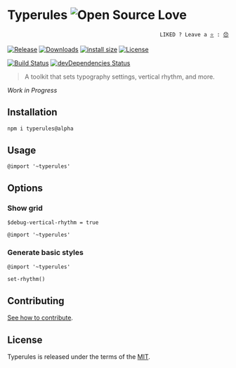 # Typerules ![Open Source Love](https://badges.frapsoft.com/os/v3/open-source.svg)

<p align="right">
  <code>LIKED ? Leave a <a href="https://github.com/tiagoporto/typerules/stargazers">⭐</a> : <a href="https://github.com/tiagoporto/typerules/issues">😞</a></code>
</p>

[![Release](https://img.shields.io/npm/v/typerules.svg?style=flat-square&label=release)](https://github.com/tiagoporto/typerules/releases)
[![Downloads](https://img.shields.io/npm/dt/typerules.svg?style=flat-square)](https://www.npmjs.com/package/typerules)
[![install size](https://packagephobia.now.sh/badge?p=typerules)](https://packagephobia.now.sh/result?p=typerules)
[![License](https://img.shields.io/github/license/tiagoporto/typerules.svg?style=flat-square)](https://raw.githubusercontent.com/tiagoporto/typerules/main/LICENSE)

[![Build Status](https://img.shields.io/travis/com/tiagoporto/typerules/main.svg?label=tests&logo=travis&style=flat-square)](https://travis-ci.com/tiagoporto/typerules)
[![devDependencies Status](https://img.shields.io/david/dev/tiagoporto/typerules.svg?style=flat-square)](https://david-dm.org/tiagoporto/typerules?type=dev)

> A toolkit that sets typography settings, vertical rhythm, and more.

_Work in Progress_

## Installation

```sh
npm i typerules@alpha
```

## Usage

```stylus
@import '~typerules'
```

## Options

### Show grid

```stylus
$debug-vertical-rhythm = true

@import '~typerules'
```

### Generate basic styles

```stylus
@import '~typerules'

set-rhythm()
```

<!-- ## Settings -->

<!-- ## Functions -->

## Contributing

[See how to contribute](CONTRIBUTING.md).

## License

Typerules is released under the terms of the [MIT](LICENSE).
